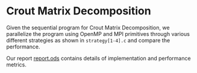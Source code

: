 # Crout Matrix Decomposition
Given the sequential program for Crout Matrix Decomposition, we parallelize the program using OpenMP and MPI primitives through various different strategies as shown in `strategy[1-4].c`
and compare the performance.

Our report [report.ods](./report.ods) contains details of implementation and performance metrics.

